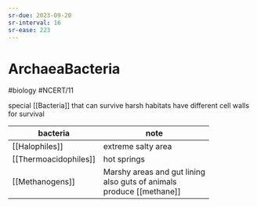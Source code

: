 ```yaml
---
sr-due: 2023-09-20
sr-interval: 16
sr-ease: 223
---
```

# ArchaeaBacteria
#biology #NCERT/11 

special [[Bacteria]] that can survive harsh habitats
have different cell walls for survival

| bacteria              | note               |
| --------------------- | ------------------ |
| [[Halophiles]]        | extreme salty area |
| [[Thermoacidophiles]] | hot springs        |
| [[Methanogens]]       | Marshy areas and gut lining<br> also guts of animals <br> produce [[methane]]                  |

